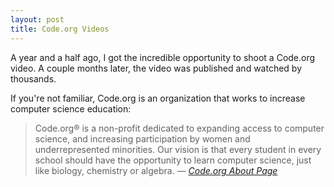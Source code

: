 ```yaml
---
layout: post
title: Code.org Videos
---
```


A year and a half ago, I got the incredible opportunity to shoot a Code.org video. A couple months later, the video was published and watched by thousands. 

If you're not familiar, Code.org is an organization that works to increase computer science education:

> Code.org® is a non-profit dedicated to expanding access to computer science, and increasing participation by women and underrepresented minorities. Our vision is that every student in every school should have the opportunity to learn computer science, just like biology, chemistry or algebra.
> &mdash; <cite>[Code.org About Page](https://code.org/about)</cite>


